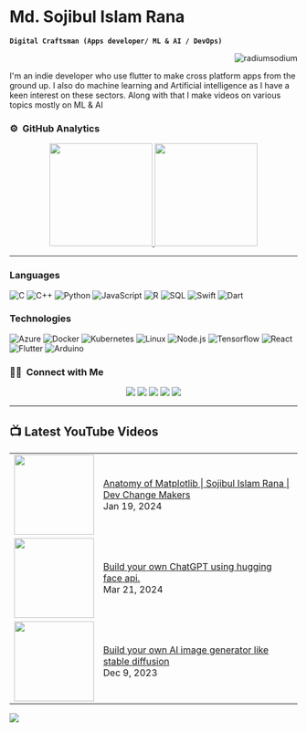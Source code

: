 <h1> Md. Sojibul Islam Rana </h1>

**`Digital Craftsman (Apps developer/ ML & AI / DevOps)`**

<p align="right"> <img src="https://komarev.com/ghpvc/?username=radiumSodium&style=flat" alt="radiumsodium" /> </p>

I'm an indie developer who use flutter to make cross platform apps from the ground up. I also do machine learning and Artificial intelligence as I have a keen interest on these sectors. Along with that I make videos on various topics mostly on ML & AI

### ⚙️ &nbsp;GitHub Analytics

<p align="center">
<a href="https://github.com/radiumSodium">
  <img height="180em" src="https://github-readme-stats-eight-theta.vercel.app/api?username=radiumSodium&show_icons=true&theme=algolia&include_all_commits=true&count_private=true"/>
  <img height="180em" src="https://github-readme-stats-eight-theta.vercel.app/api/top-langs/?username=radiumSodium&layout=compact&langs_count=8&theme=algolia"/>
</a>
</p>
<hr>

### Languages

![C](https://img.shields.io/badge/-C-4e4e4c?&logo=C) ![C++](https://img.shields.io/badge/-C++-skyblue?&logo=c%2b%2b&logoColor=00599C) ![Python](https://img.shields.io/badge/-Python-ffd343?&logo=Python) ![JavaScript](https://img.shields.io/badge/-JavaScript-212121?&logo=JavaScript) ![R](https://img.shields.io/badge/-R-blue?&logo=R) ![SQL](https://img.shields.io/badge/-SQL-1a4e4c?&logo=MySQL) ![Swift](https://img.shields.io/badge/-Swift-000?&logo=Swift) ![Dart](https://img.shields.io/badge/-Dart-blue?&logo=Dart)

### Technologies

![Azure](https://img.shields.io/badge/-Azure-000?&logo=MicrosoftAzure&logoColor=F90) ![Docker](https://img.shields.io/badge/-Docker-000?&logo=Docker) ![Kubernetes](https://img.shields.io/badge/-Kubernetes-000?&logo=Kubernetes) ![Linux](https://img.shields.io/badge/-Linux-000?&logo=Linux) ![Node.js](https://img.shields.io/badge/-Node.js-000?&logo=node.js) ![Tensorflow](https://img.shields.io/badge/-Tensorflow-000?&logo=Tensorflow) ![React](https://img.shields.io/badge/-React-000?&logo=React) ![Flutter](https://img.shields.io/badge/-Flutter-000?&logo=Flutter&logoColor=skyblue) ![Arduino](https://img.shields.io/badge/-Arduino-000?&logo=Arduino&logoColor=cyan)

### 🤝🏻 &nbsp;Connect with Me

<p align="center">
<a href="https://www.linkedin.com/in/radiumsodium/"><img src="https://img.shields.io/badge/-Md.%20Sojibul%20Islam%20Rana-0077B5?style=flat&logo=Linkedin&logoColor=white"/></a>
<a href="mailto:si.radiumsodium@gmail.com"><img src="https://img.shields.io/badge/-si.radiumsodium@gmail.com-D14836?style=flat&logo=Gmail&logoColor=white"/></a>
<a href="https://www.facebook.com/sir4n4/"><img src="https://img.shields.io/badge/-Md. Sojibul Islam Rana-1877F2?style=flat&logo=Facebook&logoColor=white"/></a>
<a href="https://twitter.com/_sir4n4"><img src="https://img.shields.io/badge/-Sojibul Islam Rana-212121?style=flat&logo=X&logoColor=white"/></a>
<a href="https://www.youtube.com/channel/UCGV_UOesD1noUN7q6OS6RMw"><img src="https://img.shields.io/badge/-Sojibul Islam Rana-FF0000?style=flat&logo=YouTube&logoColor=white"/></a>
</p>

---

## 📺 Latest YouTube Videos

<table>
  <tbody>
<!-- YOUTUBE:START --><tr><td><a href="https://youtu.be/pOrpung-s4E"><img width="140px" src="https://i.ytimg.com/vi/pOrpung-s4E/mqdefault.jpg"></a></td>
<td><a href="https://youtu.be/pOrpung-s4E">Anatomy of Matplotlib | Sojibul Islam Rana | Dev Change Makers</a><br/>Jan 19, 2024</td></tr>
<tr><td><a href="https://www.youtube.com/watch?v=kViGwIcuwI0"><img width="140px" src="https://i.ytimg.com/vi/kViGwIcuwI0/mqdefault.jpg"></a></td>
<td><a href="https://www.youtube.com/watch?v=kViGwIcuwI0">Build your own ChatGPT using hugging face api.</a><br/>Mar 21, 2024</td></tr>
<tr><td><a href="https://www.youtube.com/watch?v=t958xTS_RSU"><img width="140px" src="https://i.ytimg.com/vi/t958xTS_RSU/mqdefault.jpg"></a></td>
<td><a href="https://www.youtube.com/watch?v=t958xTS_RSU">Build your own AI image generator like stable diffusion</a><br/>Dec 9, 2023</td></tr>

<!-- YOUTUBE:END -->
</tbody>
  </table>

[<img src="https://img.shields.io/badge/-Subscribe-red?style=for-the-badge&logo=youtube&logoColor=white"/>](https://www.youtube.com/channel/UCGV_UOesD1noUN7q6OS6RMw?sub_confirmation=1)

